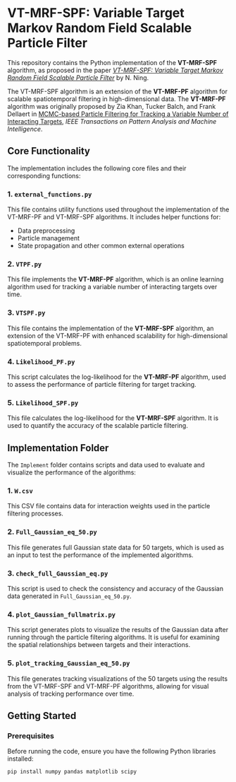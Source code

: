 # VT-MRF-SPF: Variable Target Markov Random Field Scalable Particle Filter

This repository contains the Python implementation of the **VT-MRF-SPF** algorithm, as proposed in the paper [*VT-MRF-SPF: Variable Target Markov Random Field Scalable Particle Filter*](https://arxiv.org/abs/2404.18857) by N. Ning. 

The VT-MRF-SPF algorithm is an extension of the **VT-MRF-PF** algorithm for scalable spatiotemporal filtering in high-dimensional data. The **VT-MRF-PF** algorithm was originally proposed by Zia Khan, Tucker Balch, and Frank Dellaert in [MCMC-based Particle Filtering for Tracking a Variable Number of Interacting Targets](https://ieeexplore.ieee.org/abstract/document/1512059), *IEEE Transactions on Pattern Analysis and Machine Intelligence*.

## Core Functionality

The implementation includes the following core files and their corresponding functions:

### 1. `external_functions.py`
This file contains utility functions used throughout the implementation of the VT-MRF-PF and VT-MRF-SPF algorithms. It includes helper functions for:
- Data preprocessing
- Particle management
- State propagation and other common external operations

### 2. `VTPF.py`
This file implements the **VT-MRF-PF** algorithm, which is an online learning algorithm used for tracking a variable number of interacting targets over time.

### 3. `VTSPF.py`
This file contains the implementation of the **VT-MRF-SPF** algorithm, an extension of the VT-MRF-PF with enhanced scalability for high-dimensional spatiotemporal problems.

### 4. `Likelihood_PF.py`
This script calculates the log-likelihood for the **VT-MRF-PF** algorithm, used to assess the performance of particle filtering for target tracking.

### 5. `Likelihood_SPF.py`
This file calculates the log-likelihood for the **VT-MRF-SPF** algorithm. It is used to quantify the accuracy of the scalable particle filtering.

## Implementation Folder

The `Implement` folder contains scripts and data used to evaluate and visualize the performance of the algorithms:

### 1. `W.csv`
This CSV file contains data for interaction weights used in the particle filtering processes.

### 2. `Full_Gaussian_eq_50.py`
This file generates full Gaussian state data for 50 targets, which is used as an input to test the performance of the implemented algorithms.

### 3. `check_full_Gaussian_eq.py`
This script is used to check the consistency and accuracy of the Gaussian data generated in `Full_Gaussian_eq_50.py`.

### 4. `plot_Gaussian_fullmatrix.py`
This script generates plots to visualize the results of the Gaussian data after running through the particle filtering algorithms. It is useful for examining the spatial relationships between targets and their interactions.

### 5. `plot_tracking_Gaussian_eq_50.py`
This file generates tracking visualizations of the 50 targets using the results from the VT-MRF-SPF and VT-MRF-PF algorithms, allowing for visual analysis of tracking performance over time.

## Getting Started

### Prerequisites

Before running the code, ensure you have the following Python libraries installed:

```bash
pip install numpy pandas matplotlib scipy
